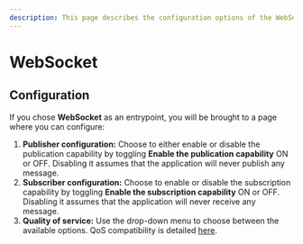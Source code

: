```yaml
---
description: This page describes the configuration options of the WebSocket entrypoint
---
```


# WebSocket

## Configuration

If you chose **WebSocket** as an entrypoint, you will be brought to a page where you can configure:

1. **Publisher configuration:** Choose to either enable or disable the publication capability by toggling **Enable the publication capability** ON or OFF. Disabling it assumes that the application will never publish any message.
2. **Subscriber configuration:** Choose to enable or disable the subscription capability by toggling **Enable the subscription capability** ON or OFF. Disabling it assumes that the application will never receive any message.
3. **Quality of service:** Use the drop-down menu to choose between the available options. QoS compatibility is detailed [here](../../quality-of-service.md).
